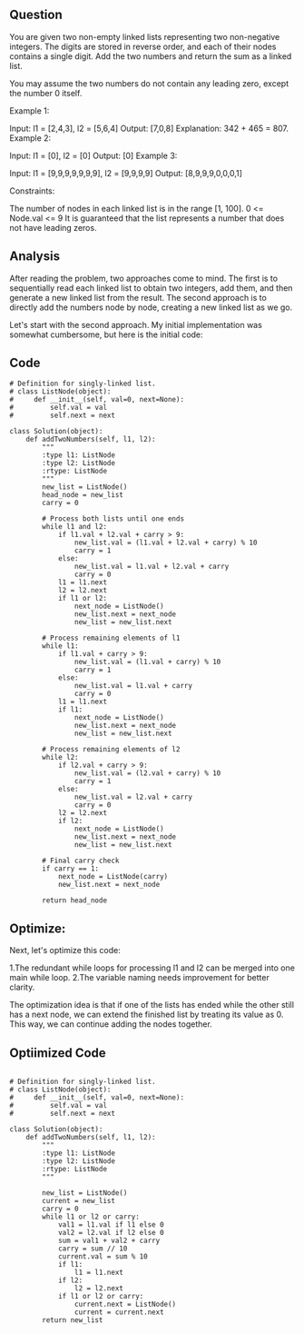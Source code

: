 ## Question

You are given two non-empty linked lists representing two non-negative integers. The digits are stored in reverse order, and each of their nodes contains a single digit. Add the two numbers and return the sum as a linked list.

You may assume the two numbers do not contain any leading zero, except the number 0 itself.

Example 1:

Input: l1 = [2,4,3], l2 = [5,6,4]
Output: [7,0,8]
Explanation: 342 + 465 = 807.
Example 2:

Input: l1 = [0], l2 = [0]
Output: [0]
Example 3:

Input: l1 = [9,9,9,9,9,9,9], l2 = [9,9,9,9]
Output: [8,9,9,9,0,0,0,1]
 
Constraints:

The number of nodes in each linked list is in the range [1, 100].
0 <= Node.val <= 9
It is guaranteed that the list represents a number that does not have leading zeros.


## Analysis 
After reading the problem, two approaches come to mind. The first is to sequentially read each linked list to obtain two integers, add them, and then generate a new linked list from the result. The second approach is to directly add the numbers node by node, creating a new linked list as we go.

Let's start with the second approach. My initial implementation was somewhat cumbersome, but here is the initial code:

## Code

```shell 
# Definition for singly-linked list.
# class ListNode(object):
#     def __init__(self, val=0, next=None):
#         self.val = val
#         self.next = next

class Solution(object):
    def addTwoNumbers(self, l1, l2):
        """
        :type l1: ListNode
        :type l2: ListNode
        :rtype: ListNode
        """
        new_list = ListNode()
        head_node = new_list
        carry = 0

        # Process both lists until one ends
        while l1 and l2:
            if l1.val + l2.val + carry > 9:
                new_list.val = (l1.val + l2.val + carry) % 10
                carry = 1
            else:
                new_list.val = l1.val + l2.val + carry
                carry = 0
            l1 = l1.next
            l2 = l2.next
            if l1 or l2:
                next_node = ListNode()
                new_list.next = next_node
                new_list = new_list.next

        # Process remaining elements of l1
        while l1:
            if l1.val + carry > 9:
                new_list.val = (l1.val + carry) % 10
                carry = 1
            else:
                new_list.val = l1.val + carry
                carry = 0
            l1 = l1.next
            if l1:
                next_node = ListNode()
                new_list.next = next_node
                new_list = new_list.next

        # Process remaining elements of l2
        while l2:
            if l2.val + carry > 9:
                new_list.val = (l2.val + carry) % 10
                carry = 1
            else:
                new_list.val = l2.val + carry
                carry = 0
            l2 = l2.next
            if l2:
                next_node = ListNode()
                new_list.next = next_node
                new_list = new_list.next

        # Final carry check
        if carry == 1:
            next_node = ListNode(carry)
            new_list.next = next_node
        
        return head_node

```
## Optimize:

Next, let's optimize this code:

1.The redundant while loops for processing l1 and l2 can be merged into one main while loop.
2.The variable naming needs improvement for better clarity.

The optimization idea is that if one of the lists has ended while the other still has a next node, we can extend the finished list by treating its value as 0. This way, we can continue adding the nodes together.

## Optiimized Code
```shell

# Definition for singly-linked list.
# class ListNode(object):
#     def __init__(self, val=0, next=None):
#         self.val = val
#         self.next = next

class Solution(object):
    def addTwoNumbers(self, l1, l2):
        """
        :type l1: ListNode
        :type l2: ListNode
        :rtype: ListNode
        """

        new_list = ListNode()
        current = new_list
        carry = 0
        while l1 or l2 or carry:
            val1 = l1.val if l1 else 0
            val2 = l2.val if l2 else 0
            sum = val1 + val2 + carry
            carry = sum // 10
            current.val = sum % 10
            if l1:
                l1 = l1.next
            if l2:
                l2 = l2.next
            if l1 or l2 or carry:
                current.next = ListNode()
                current = current.next
        return new_list
```